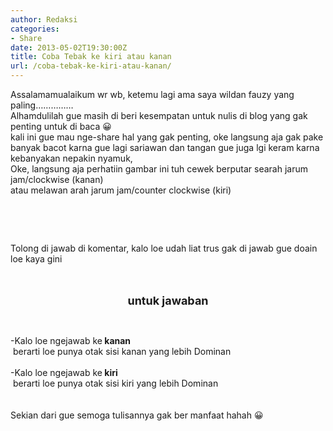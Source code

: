 ```yaml
---
author: Redaksi
categories:
- Share
date: 2013-05-02T19:30:00Z
title: Coba Tebak ke kiri atau kanan
url: /coba-tebak-ke-kiri-atau-kanan/
---
```


<div dir="ltr" style="text-align: left;">
  Assalamamualaikum wr wb, ketemu lagi ama saya wildan fauzy yang paling&#8230;&#8230;&#8230;&#8230;&#8230;<br />Alhamdulilah gue masih di beri kesempatan untuk nulis di blog yang gak penting untuk di baca 😀<br />kali ini gue mau nge-share hal yang gak penting, oke langsung aja gak pake banyak bacot karna gue lagi sariawan dan tangan gue juga lgi keram karna kebanyakan nepakin nyamuk,<br />Oke, langsung aja perhatiin gambar ini tuh cewek berputar searah jarum jam/clockwise (kanan)<br />atau melawan arah jarum jam/counter clockwise (kiri) 
  
  <p>
    &nbsp;
  </p>
  
  <p>
    &nbsp;
  </p>
  
  <p>
    Tolong di jawab di komentar, kalo loe udah liat trus gak di jawab gue doain loe kaya gini
  </p>
  
  <div style="clear: both; text-align: center;">
    &nbsp;
  </div>
  
  <div style="clear: both; text-align: center;">
    &nbsp;
  </div>
  
  <div style="clear: both; text-align: center;">
    <b><span style="font-size: large;">untuk jawaban</span></b>
  </div>
  
  <p>
    &nbsp;
  </p>
  
  <div style="clear: both; text-align: left;">
    -Kalo loe ngejawab ke<b> kanan</b>
  </div>
  
  <div style="clear: both; text-align: left;">
    &nbsp;berarti loe punya otak sisi kanan yang lebih Dominan
  </div>
  
  <div style="clear: both; text-align: left;">
    &nbsp;
  </div>
  
  <div style="clear: both; text-align: left;">
    -Kalo loe ngejawab ke<b> kiri</b>
  </div>
  
  <div style="clear: both; text-align: left;">
    &nbsp;berarti loe punya otak sisi kiri yang lebih Dominan
  </div>
  
  <div style="clear: both; text-align: left;">
    &nbsp;
  </div>
  
  <div style="clear: both; text-align: left;">
    &nbsp;
  </div>
  
  <div style="clear: both; text-align: left;">
    Sekian dari gue semoga tulisannya gak ber manfaat hahah 😀
  </div>
  
  <div style="clear: both; text-align: left;">
    &nbsp;
  </div>
  
  <div style="clear: both; text-align: left;">
  </div>
  
  <p>
    &nbsp;
  </p>
</div>
